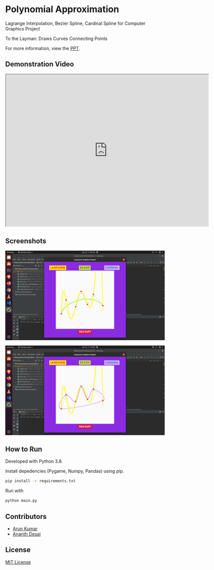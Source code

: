 # Polynomial Approximation
Lagrange Interpolation, Bezier Spline, Cardinal Spline for Computer Graphics Project

To the Layman: Draws Curves Connecting Points

For more information, view the [PPT](https://drive.google.com/file/d/1LRz3J5BvzcarbiMoxut9mob0YJA42bVl/view?usp=sharing).

## Demonstration Video
<iframe src="https://drive.google.com/file/d/1iXWsMlv_aQoM_pfPLC17QLTZ9irUa487/preview" width="640" height="480" allowfullscreen></iframe>

## Screenshots

![Lagrange & Bezier](screens/01.png)

![Lagrange & Cardinal](screens/02.png)

## How to Run

Developed with Python 3.8.

Install depedencies (Pygame, Numpy, Pandas) using pip.

```bash
pip install -r requirements.txt
```

Run with 

```bash
python main.py
```

## Contributors

- [Arun Kumar](https://github.com/arunkumaraqm)
- [Ananth Desai](https://github.com/AnanthDesai)

## License
[MIT License](LICENSE)
